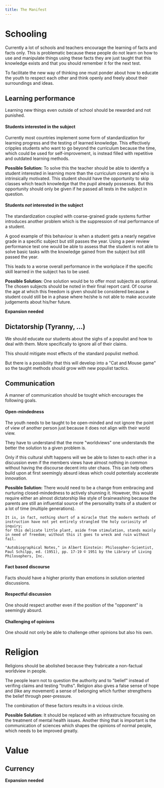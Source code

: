 ```yaml
---
title: The Manifest
---
```

# Schooling
Currently a lot of schools and teachers encourage the learning of facts and facts only. This is problematic because these people
do not learn on how to use and manipulate things using these facts they are just taught that this knowledge exists and that you should remember it
for the next test.

To facilitate the new way of thinking one must ponder about how to educate the youth to respect each other and think openly and
freely about their surroundings and ideas.

## Learning performance
Learning new things even outside of school should be rewarded and not punished.

#### Students interested in the subject
Currently most countries implement some form of standardization for learning progress and the testing of learned knowledge.
This effectively cripples students who want to go beyond the curriculum because the time, which could be used for self-improvement,
is instead filled with repetitive and outdated learning methods.

__Possible Solution:__
To solve this the teacher should be able to identify a student interested in learning more than the curriculum covers and who is intrinsically motivated.
This student should have the opportunity to skip classes which teach knowledge that the pupil already possesses. But this opportunity should only be given
if he passed all tests in the subject in question.

#### Students *not* interested in the subject
The standardization coupled with coarse-grained grade systems further introduces another problem which is the suppression of real performance of a student.

A good example of this behaviour is when a student gets a nearly negative grade in a specific subject but still passes the year. Using
a peer review performance test one would be able to assess that the student is not able to solve basic tasks with the knowledge gained
from the subject but still passed the year.

This leads to a worse overall performance in the workplace if the specific skill learned in the subject has to be used.

__Possible Solution:__
One solution would be to offer most subjects as optional. The chosen subjects should be noted in their final report card. Of course
the age at which this freedom is given should be considered because a student could still be in a phase where he/she is not able to make
accurate judgements about his/her future.

__Expansion needed__


## Dictatorship (Tyranny, ...)
We should educate our students about the sighs of a populist and how to deal with them. More specifically to ignore all of their claims.

This should mitigate most effects of the standard populist method.

But there is a possibility that this will develop into a "Cat and Mouse game" so the taught methods
should grow with new populist tactics.

## Communication
A manner of communication should be tought which encourages the following goals.

#### Open-mindedness
The youth needs to be taught to be open-minded and not ignore the point of view of another person just because it does not align with their world view.

They have to understand that the more "worldviews" one understands the better the solution to a given problem is.

Only if this cultural shift happens will we be able to listen to each other in a discussion even if the members views have almost nothing in common without
having the discourse decent into uter chaos. This can help others build upon at first seemingly absurd ideas which could potentialy accelerate innovation.

__Possible Solution:__
There would need to be a change from embracing and nurturing closed-mindedness to actively shunning it.
However, this would require either an almost dictatorship like style of brainwashing because the parents are still an influential source of the
personality traits of a student or a lot of time (multiple generations).

```
It is, in fact, nothing short of a miracle that the modern methods of instruction have not yet entirely strangled the holy curiosity of inquiry;
for this delicate little plant, aside from stimulation, stands mainly in need of freedom; without this it goes to wreck and ruin without fail.

"Autobiographical Notes," in Albert Einstein: Philosopher-Scientist, Paul Schilpp, ed. (1951), pp. 17-19 © 1951 by the Library of Living Philosophers, Inc. 
```

#### Fact based discourse
Facts should have a higher priority than emotions in solution oriented discussions.

#### Respectful discussion
One should respect another even if the position of the "opponent" is seemingly absurd.

#### Challenging of opinions
One should not only be able to challenge other opinions but also his own.

# Religion
Religions should be abolished because they frabricate a non-factual worldview in people.

The people learn not to question the authority and to "belief" instead of verifing claims and testing "truths".
Religion also gives a false sense of hope and (like any movement) a sense of belonging which further strengthens the belief through peer-pressure.

The combination of these factors results in a vicious circle.

__Possible Solution:__
It should be replaced with an infrastructure focusing on the treatment of mental health issues.
Another thing that is important is the communication of sciences which shapes the opinions of normal people, which needs to be improved greatly.

# Value
## Currency
__Expansion needed__

